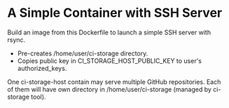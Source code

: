 # A Simple Container with SSH Server

Build an image from this Dockerfile to launch a simple SSH server with rsync.

- Pre-creates /home/user/ci-storage directory.
- Copies public key in CI_STORAGE_HOST_PUBLIC_KEY to user's authorized_keys.

One ci-storage-host contain may serve multiple GitHub repositories. Each of them
will have own directory in /home/user/ci-storage (managed by ci-storage tool).
